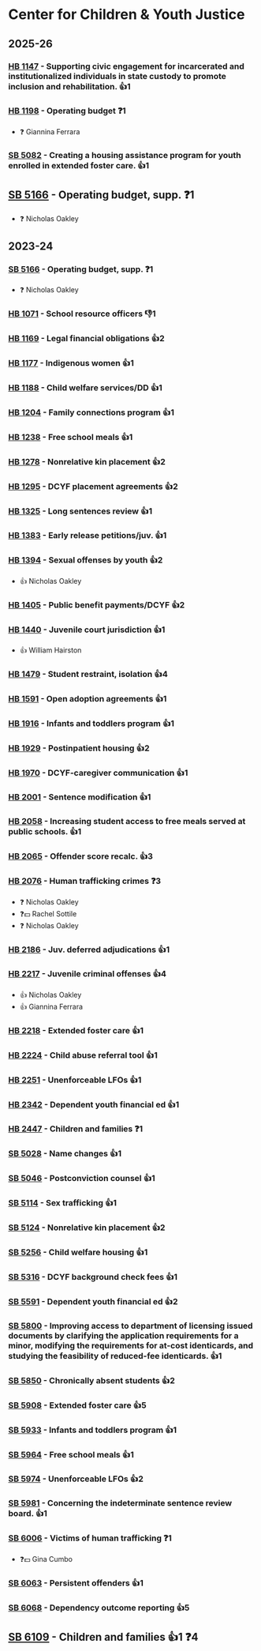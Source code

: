 # Center for Children & Youth Justice
## 2025-26

### [HB 1147](/bill/2025-26/hb/1147/) - Supporting civic engagement for incarcerated and institutionalized individuals in state custody to promote inclusion and rehabilitation. 👍1  

### [HB 1198](/bill/2025-26/hb/1198/) - Operating budget   ❓1
* ❓ Giannina Ferrara

### [SB 5082](/bill/2025-26/sb/5082/) - Creating a housing assistance program for youth enrolled in extended foster care. 👍1  

## [SB 5166](/bill/2025-26/sb/5166/) - Operating budget, supp.   ❓1
* ❓ Nicholas Oakley

## 2023-24

### [SB 5166](/bill/2023-24/sb/5166/) - Operating budget, supp.   ❓1
* ❓ Nicholas Oakley

### [HB 1071](/bill/2023-24/hb/1071/) - School resource officers  👎1 

### [HB 1169](/bill/2023-24/hb/1169/) - Legal financial obligations 👍2  

### [HB 1177](/bill/2023-24/hb/1177/) - Indigenous women 👍1  

### [HB 1188](/bill/2023-24/hb/1188/) - Child welfare services/DD 👍1  

### [HB 1204](/bill/2023-24/hb/1204/) - Family connections program 👍1  

### [HB 1238](/bill/2023-24/hb/1238/) - Free school meals 👍1  

### [HB 1278](/bill/2023-24/hb/1278/) - Nonrelative kin placement 👍2  

### [HB 1295](/bill/2023-24/hb/1295/) - DCYF placement agreements 👍2  

### [HB 1325](/bill/2023-24/hb/1325/) - Long sentences review 👍1  

### [HB 1383](/bill/2023-24/hb/1383/) - Early release petitions/juv. 👍1  

### [HB 1394](/bill/2023-24/hb/1394/) - Sexual offenses by youth 👍2  
* 👍 Nicholas Oakley

### [HB 1405](/bill/2023-24/hb/1405/) - Public benefit payments/DCYF 👍2  

### [HB 1440](/bill/2023-24/hb/1440/) - Juvenile court jurisdiction 👍1  
* 👍 William Hairston

### [HB 1479](/bill/2023-24/hb/1479/) - Student restraint, isolation 👍4  

### [HB 1591](/bill/2023-24/hb/1591/) - Open adoption agreements 👍1  

### [HB 1916](/bill/2023-24/hb/1916/) - Infants and toddlers program 👍1  

### [HB 1929](/bill/2023-24/hb/1929/) - Postinpatient housing 👍2  

### [HB 1970](/bill/2023-24/hb/1970/) - DCYF-caregiver communication 👍1  

### [HB 2001](/bill/2023-24/hb/2001/) - Sentence modification 👍1  

### [HB 2058](/bill/2023-24/hb/2058/) - Increasing student access to free meals served at public schools. 👍1  

### [HB 2065](/bill/2023-24/hb/2065/) - Offender score recalc. 👍3  

### [HB 2076](/bill/2023-24/hb/2076/) - Human trafficking crimes   ❓3
* ❓ Nicholas Oakley
* ❓💵 Rachel Sottile
* ❓ Nicholas Oakley

### [HB 2186](/bill/2023-24/hb/2186/) - Juv. deferred adjudications 👍1  

### [HB 2217](/bill/2023-24/hb/2217/) - Juvenile criminal offenses 👍4  
* 👍 Nicholas Oakley
* 👍 Giannina Ferrara

### [HB 2218](/bill/2023-24/hb/2218/) - Extended foster care 👍1  

### [HB 2224](/bill/2023-24/hb/2224/) - Child abuse referral tool 👍1  

### [HB 2251](/bill/2023-24/hb/2251/) - Unenforceable LFOs 👍1  

### [HB 2342](/bill/2023-24/hb/2342/) - Dependent youth financial ed 👍1  

### [HB 2447](/bill/2023-24/hb/2447/) - Children and families   ❓1

### [SB 5028](/bill/2023-24/sb/5028/) - Name changes 👍1  

### [SB 5046](/bill/2023-24/sb/5046/) - Postconviction counsel 👍1  

### [SB 5114](/bill/2023-24/sb/5114/) - Sex trafficking 👍1  

### [SB 5124](/bill/2023-24/sb/5124/) - Nonrelative kin placement 👍2  

### [SB 5256](/bill/2023-24/sb/5256/) - Child welfare housing 👍1  

### [SB 5316](/bill/2023-24/sb/5316/) - DCYF background check fees 👍1  

### [SB 5591](/bill/2023-24/sb/5591/) - Dependent youth financial ed 👍2  

### [SB 5800](/bill/2023-24/sb/5800/) - Improving access to department of licensing issued documents by clarifying the application requirements for a minor, modifying the requirements for at-cost identicards, and studying the feasibility of reduced-fee identicards. 👍1  

### [SB 5850](/bill/2023-24/sb/5850/) - Chronically absent students 👍2  

### [SB 5908](/bill/2023-24/sb/5908/) - Extended foster care 👍5  

### [SB 5933](/bill/2023-24/sb/5933/) - Infants and toddlers program 👍1  

### [SB 5964](/bill/2023-24/sb/5964/) - Free school meals 👍1  

### [SB 5974](/bill/2023-24/sb/5974/) - Unenforceable LFOs 👍2  

### [SB 5981](/bill/2023-24/sb/5981/) - Concerning the indeterminate sentence review board. 👍1  

### [SB 6006](/bill/2023-24/sb/6006/) - Victims of human trafficking   ❓1
* ❓💵 Gina Cumbo

### [SB 6063](/bill/2023-24/sb/6063/) - Persistent offenders 👍1  

### [SB 6068](/bill/2023-24/sb/6068/) - Dependency outcome reporting 👍5  

## [SB 6109](/bill/2023-24/sb/6109/) - Children and families 👍1  ❓4
